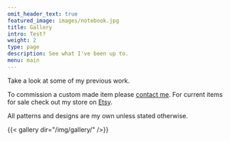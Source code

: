 ```yaml
---
omit_header_text: true
featured_image: images/notebook.jpg
title: Gallery
intro: Test?
weight: 2
type: page
description: See what I've been up to.
menu: main
---
```


Take a look at some of my previous work.

To commission a custom made item please [contact me](/contact/). For current items for sale check out my store on [Etsy](https://www.etsy.com/au/shop/CarnelianCraft).

All patterns and designs are my own unless stated otherwise.

{{< gallery dir="/img/gallery/" />}}
